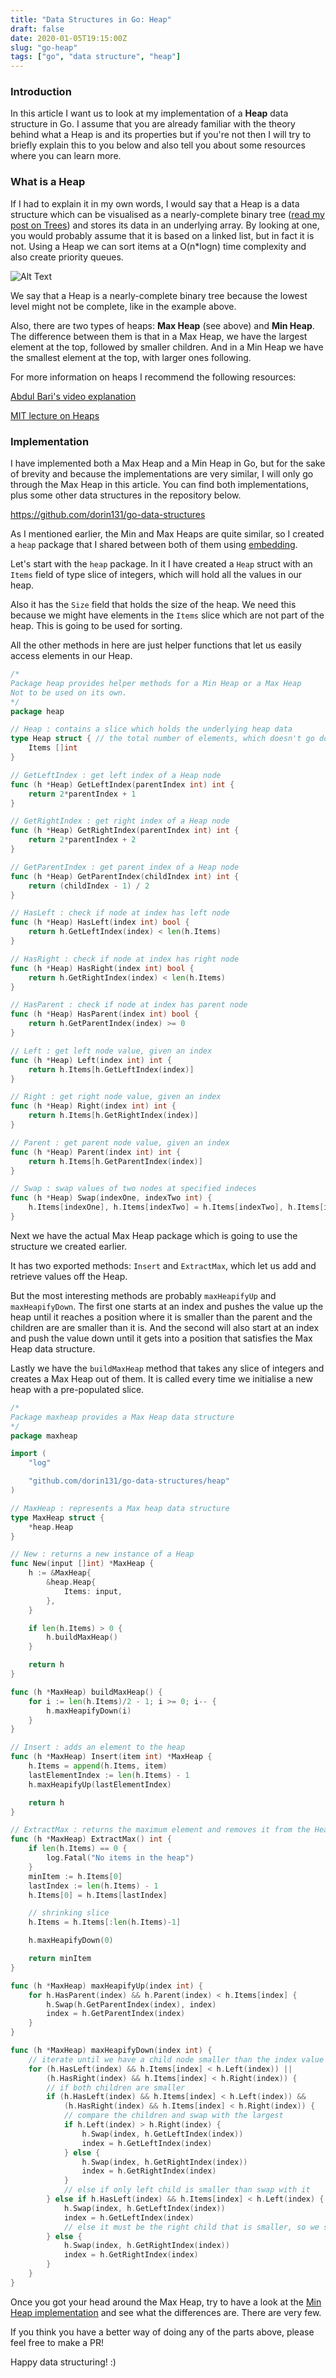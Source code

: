 ```yaml
---
title: "Data Structures in Go: Heap"
draft: false
date: 2020-01-05T19:15:00Z
slug: "go-heap"
tags: ["go", "data structure", "heap"]
---
```


### Introduction

In this article I want us to look at my implementation of a **Heap** data structure in Go. I assume that you are already familiar with the theory behind what a Heap is and its properties but if you're not then I will try to briefly explain this to you below and also tell you about some resources where you can learn more.

### What is a Heap

If I had to explain it in my own words, I would say that a Heap is a data structure which can be visualised as a nearly-complete binary tree ([read my post on Trees](https://dev.to/dorin/data-structures-in-go-tree-bst-1960)) and stores its data in an underlying array. By looking at one, you would probably assume that it is based on a linked list, but in fact it is not. Using a Heap we can sort items at a O(n*logn) time complexity and also create priority queues.

![Alt Text](https://thepracticaldev.s3.amazonaws.com/i/q0dbcrmn64ycmmy5hwqc.png)

We say that a Heap is a nearly-complete binary tree because the lowest level might not be complete, like in the example above.

Also, there are two types of heaps: **Max Heap** (see above) and **Min Heap**. The difference between them is that in a Max Heap, we have the largest element at the top, followed by smaller children. And in a Min Heap we have the smallest element at the top, with larger ones following.

For more information on heaps I recommend the following resources:

[Abdul Bari's video explanation](https://www.youtube.com/watch?v=HqPJF2L5h9U)

[MIT lecture on Heaps](https://www.youtube.com/watch?v=B7hVxCmfPtM)

### Implementation

I have implemented both a Max Heap and a Min Heap in Go, but for the sake of brevity and because the implementations are very similar, I will only go through the Max Heap in this article. You can find both implementations, plus some other data structures in the repository below.

https://github.com/dorin131/go-data-structures

As I mentioned earlier, the Min and Max Heaps are quite similar, so I created a `heap` package that I shared between both of them using [embedding](https://golang.org/doc/effective_go.html#embedding).

Let's start with the `heap` package. In it I have created a `Heap` struct with an `Items` field of type slice of integers, which will hold all the values in our heap.

Also it has the `Size` field that holds the size of the heap. We need this because we might have elements in the `Items` slice which are not part of the heap. This is going to be used for sorting.

All the other methods in here are just helper functions that let us easily access elements in our Heap.

```go
/*
Package heap provides helper methods for a Min Heap or a Max Heap
Not to be used on its own.
*/
package heap

// Heap : contains a slice which holds the underlying heap data
type Heap struct { // the total number of elements, which doesn't go down on extract
	Items []int
}

// GetLeftIndex : get left index of a Heap node
func (h *Heap) GetLeftIndex(parentIndex int) int {
	return 2*parentIndex + 1
}

// GetRightIndex : get right index of a Heap node
func (h *Heap) GetRightIndex(parentIndex int) int {
	return 2*parentIndex + 2
}

// GetParentIndex : get parent index of a Heap node
func (h *Heap) GetParentIndex(childIndex int) int {
	return (childIndex - 1) / 2
}

// HasLeft : check if node at index has left node
func (h *Heap) HasLeft(index int) bool {
	return h.GetLeftIndex(index) < len(h.Items)
}

// HasRight : check if node at index has right node
func (h *Heap) HasRight(index int) bool {
	return h.GetRightIndex(index) < len(h.Items)
}

// HasParent : check if node at index has parent node
func (h *Heap) HasParent(index int) bool {
	return h.GetParentIndex(index) >= 0
}

// Left : get left node value, given an index
func (h *Heap) Left(index int) int {
	return h.Items[h.GetLeftIndex(index)]
}

// Right : get right node value, given an index
func (h *Heap) Right(index int) int {
	return h.Items[h.GetRightIndex(index)]
}

// Parent : get parent node value, given an index
func (h *Heap) Parent(index int) int {
	return h.Items[h.GetParentIndex(index)]
}

// Swap : swap values of two nodes at specified indeces
func (h *Heap) Swap(indexOne, indexTwo int) {
	h.Items[indexOne], h.Items[indexTwo] = h.Items[indexTwo], h.Items[indexOne]
}
``` 

Next we have the actual Max Heap package which is going to use the structure we created earlier.

It has two exported methods: `Insert` and `ExtractMax`, which let us add and retrieve values off the Heap.

But the most interesting methods are probably `maxHeapifyUp` and `maxHeapifyDown`. The first one starts at an index and pushes the value up the heap until it reaches a position where it is smaller than the parent and the children are are smaller than it is. And the second will also start at an index and push the value down until it gets into a position that satisfies the Max Heap data structure.

Lastly we have the `buildMaxHeap` method that takes any slice of integers and creates a Max Heap out of them. It is called every time we initialise a new heap with a pre-populated slice.

```go
/*
Package maxheap provides a Max Heap data structure
*/
package maxheap

import (
	"log"

	"github.com/dorin131/go-data-structures/heap"
)

// MaxHeap : represents a Max heap data structure
type MaxHeap struct {
	*heap.Heap
}

// New : returns a new instance of a Heap
func New(input []int) *MaxHeap {
	h := &MaxHeap{
		&heap.Heap{
			Items: input,
		},
	}

	if len(h.Items) > 0 {
		h.buildMaxHeap()
	}

	return h
}

func (h *MaxHeap) buildMaxHeap() {
	for i := len(h.Items)/2 - 1; i >= 0; i-- {
		h.maxHeapifyDown(i)
	}
}

// Insert : adds an element to the heap
func (h *MaxHeap) Insert(item int) *MaxHeap {
	h.Items = append(h.Items, item)
	lastElementIndex := len(h.Items) - 1
	h.maxHeapifyUp(lastElementIndex)

	return h
}

// ExtractMax : returns the maximum element and removes it from the Heap
func (h *MaxHeap) ExtractMax() int {
	if len(h.Items) == 0 {
		log.Fatal("No items in the heap")
	}
	minItem := h.Items[0]
	lastIndex := len(h.Items) - 1
	h.Items[0] = h.Items[lastIndex]

	// shrinking slice
	h.Items = h.Items[:len(h.Items)-1]

	h.maxHeapifyDown(0)

	return minItem
}

func (h *MaxHeap) maxHeapifyUp(index int) {
	for h.HasParent(index) && h.Parent(index) < h.Items[index] {
		h.Swap(h.GetParentIndex(index), index)
		index = h.GetParentIndex(index)
	}
}

func (h *MaxHeap) maxHeapifyDown(index int) {
	// iterate until we have a child node smaller than the index value
	for (h.HasLeft(index) && h.Items[index] < h.Left(index)) ||
		(h.HasRight(index) && h.Items[index] < h.Right(index)) {
		// if both children are smaller
		if (h.HasLeft(index) && h.Items[index] < h.Left(index)) &&
			(h.HasRight(index) && h.Items[index] < h.Right(index)) {
			// compare the children and swap with the largest
			if h.Left(index) > h.Right(index) {
				h.Swap(index, h.GetLeftIndex(index))
				index = h.GetLeftIndex(index)
			} else {
				h.Swap(index, h.GetRightIndex(index))
				index = h.GetRightIndex(index)
			}
			// else if only left child is smaller than swap with it
		} else if h.HasLeft(index) && h.Items[index] < h.Left(index) {
			h.Swap(index, h.GetLeftIndex(index))
			index = h.GetLeftIndex(index)
			// else it must be the right child that is smaller, so we swap with it
		} else {
			h.Swap(index, h.GetRightIndex(index))
			index = h.GetRightIndex(index)
		}
	}
}
```

Once you got your head around the Max Heap, try to have a look at the [Min Heap implementation](https://github.com/dorin131/go-data-structures/blob/master/minheap/minheap.go) and see what the differences are. There are very few.

If you think you have a better way of doing any of the parts above, please feel free to make a PR!

Happy data structuring! :)